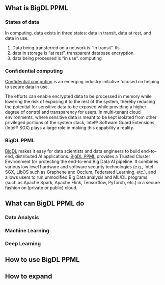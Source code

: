 ## What is BigDL PPML
### States of data
In computing, data exists in three states: data in transit, data at rest, and data in use. 
1. Data being transferred on a network is “in transit”. tls
2. data in storage is “at rest”. transparent database encryption.
3. data being processed is “in use”. computing

### Confidential computing
[Confidential computing](https://www.intel.com/content/www/us/en/security/confidential-computing.html) is an emerging industry initiative focused on helping to secure data in use.

The efforts can enable encrypted data to be processed in memory while lowering the risk of exposing it to the rest of the system, thereby reducing the potential for sensitive data to be exposed while providing a higher degree of control and transparency for users. In multi-tenant cloud environments, where sensitive data is meant to be kept isolated from other privileged portions of the system stack, Intel® Software Guard Extensions (Intel® SGX) plays a large role in making this capability a reality.

### BigDL PPML
[BigDL](https://github.com/intel-analytics/BigDL) makes it easy for data scientists and data engineers to build end-to-end, distributed AI applications. [BigDL PPML](https://bigdl.readthedocs.io/en/latest/doc/PPML/Overview/ppml.html) provides a Trusted Cluster Environment for protecting the end-to-end Big Data AI pipeline. It combines various low level hardware and software security technologies (e.g., Intel SGX, LibOS such as Graphene and Occlum, Federated Learning, etc.), and allows users to run unmodified Big Data analysis and ML/DL programs (such as Apache Spark, Apache Flink, Tensorflow, PyTorch, etc.) in a secure fashion on (private or public) cloud.

####

## What can BigDL PPML do
### Data Analysis
### Machine Learning
### Deep Learning

## How to use BigDL PPML

## How to expand 
